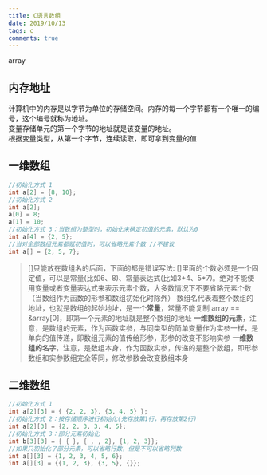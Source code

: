```yaml
---
title: C语言数组
date: 2019/10/13
tags: c
comments: true
---
```


array
<!--more-->

## 内存地址

计算机中的内存是以字节为单位的存储空间。内存的每一个字节都有一个唯一的编号，这个编号就称为地址。  
变量存储单元的第一个字节的地址就是该变量的地址。  
根据变量类型，从第一个字节，连续读取，即可拿到变量的值

## 一维数组

```C
//初始化方式 1
int a[2] = {8, 10};
//初始化方式 2
int a[2];
a[0] = 8;
a[1] = 10;
//初始化方式 3：当数组为整型时，初始化未确定初值的元素，默认为0
int a[4] = {2, 5};
//当对全部数组元素都赋初值时，可以省略元素个数 //不建议
int a[] = {2, 5, 7};
```

>[]只能放在数组名的后面，下面的都是错误写法:
>[]里面的个数必须是一个固定值，可以是常量(比如6、8)、常量表达式(比如3+4、5*7)。绝对不能使用变量或者变量表达式来表示元素个数，大多数情况下不要省略元素个数（当数组作为函数的形参和数组初始化时除外）
>数组名代表着整个数组的地址，也就是数组的起始地址，是一个**常量**，常量不能复制
>array == &array[0]，即第一个元素的地址就是整个数组的地址
>**一维数组的元素**，注意，是数组的元素，作为函数实参，与同类型的简单变量作为实参一样，是单向的值传递，即数组元素的值传给形参，形参的改变不影响实参
>**一维数组的名字**，注意，是数组本身，作为函数实参，传递的是整个数组，即形参数组和实参数组完全等同，修改参数会改变数组本身

## 二维数组

```C
//初始化方式 1
int a[2][3] = { {2, 2, 3}, {3, 4, 5} };
//初始化方式 2：按存储顺序进行初始化(先存放第1行，再存放第2行)
int a[2][3] = {2, 2, 3, 3, 4, 5};
//初始化方式 3：部分元素初始化
int b[3][3] = { { }, { , , 2}, {1, 2, 3}};
//如果只初始化了部分元素，可以省略行数，但是不可以省略列数
int a[][3] = {1, 2, 3, 4, 5, 6};
int a[][3] = {{1, 2, 3}, {3, 5}, {}};
```
